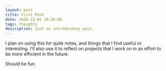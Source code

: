 ```yaml
---
layout: post
title: First Post
date: 2016-12-01 16:25:06
tags: thoughts 
description: Just an introductory post.
---
```


I plan on using this for quite notes, and things that I find useful or interesting.
I'll also use it to reflect on projects that I work on in an effort to be more
efficient in the future.

Should be fun.

